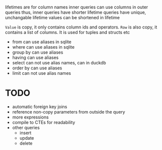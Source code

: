 lifetimes are for column names
inner queries can use columns in outer queries
thus, inner queries have shorter lifetime
queries have unique, unchangable lifetime
values can be shortened in lifetime

`Value` is copy, it only contains column ids and operators.
`Row` is also copy, it contains a list of columns.
It is used for tuples and structs etc


- from
    can use aliases in sqlite
- where
    can use aliases in sqlite
- group by
    can use aliases
- having
    can use aliases
- select
    can not use alias names, can in duckdb
- order by
    can use aliases
- limit
    can not use alias names 

# TODO
- automatic foreign key joins
- reference non-copy parameters from outside the query
- more expressions
- compile to CTEs for readability
- other queries
  - insert
  - update
  - delete